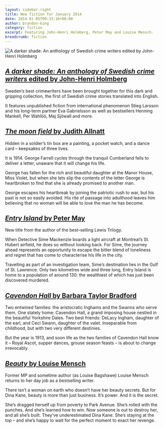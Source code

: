 ```yaml
---
layout: sidebar-right
title: New fiction for January 2014
date: 2014-01-05T09:33:10+00:00
author: brandon-king
category: fiction
excerpt: Featuring John-Henri Holmberg, Peter May and Louise Mensch.
breadcrumb: fiction
---
```

![A darker shade: An anthology of Swedish crime writers edited by John-Henri Holmberg](/images/featured/featured-a-darker-shade.jpg)

## [<cite>A darker shade: An anthology of Swedish crime writers</cite> edited by John-Henri Holmberg](https://suffolk.spydus.co.uk/cgi-bin/spydus.exe/ENQ/OPAC/BIBENQ/1666587?QRY=CTIBIB%3C%20IRN(35041172)&QRYTEXT=A%20darker%20shade%20%3A%2017%20Swedish%20stories%20of%20murder%2C%20mystery%20%26%20suspense)

Sweden&#8217;s best crimewriters have been brought together for this dark and gripping collection, the first of Swedish crime stories translated into English.

It features unpublished fiction from international phenomenon Stieg Larsson and his long-term partner Eva Gabrielsson as well as bestsellers Henning Mankell, Per Wahlöö, Maj Sjöwall and more.

## [<cite>The moon field</cite> by Judith Allnatt](https://suffolk.spydus.co.uk/cgi-bin/spydus.exe/ENQ/OPAC/BIBENQ/1667066?QRY=CTIBIB%3C%20IRN(34003684)&QRYTEXT=The%20moon%20field)

Hidden in a soldier&#8217;s tin box are a painting, a pocket watch, and a dance card – keepsakes of three lives.

It is 1914. George Farrell cycles through the tranquil Cumberland fells to deliver a letter, unaware that it will change his life.

George has fallen for the rich and beautiful daughter at the Manor House, Miss Violet, but when she lets slip the contents of the letter George is heartbroken to find that she is already promised to another man.

George escapes his heartbreak by joining the patriotic rush to war, but his past is not so easily avoided. His rite of passage into adulthood leaves him believing that no woman will be able to love the man he has become.

## [<cite>Entry Island</cite> by Peter May](https://suffolk.spydus.co.uk/cgi-bin/spydus.exe/ENQ/OPAC/BIBENQ/1667860?QRY=CTIBIB%3C%20IRN(31742391)&QRYTEXT=Entry%20Island)

New title from the author of the best–selling Lewis Trilogy.

When Detective Sime Mackenzie boards a light aircraft at Montreal&#8217;s St. Hubert airfield, he does so without looking back. For Sime, the journey ahead represents an opportunity to escape the bitter blend of loneliness and regret that has come to characterise his life in the city.

Travelling as part of an investigation team, Sime&#8217;s destination lies in the Gulf of St. Lawrence. Only two kilometres wide and three long, Entry Island is home to a population of around 130: the wealthiest of which has just been discovered murdered.

## [<cite>Cavendon Hall</cite> by Barbara Taylor Bradford](https://suffolk.spydus.co.uk/cgi-bin/spydus.exe/ENQ/OPAC/BIBENQ/1668918?QRY=CTIBIB%3C%20IRN(31742262)&QRYTEXT=Cavendon%20Hall)

Two entwined families: the aristocratic Inghams and the Swanns who serve them. One stately home: Cavendon Hall, a grand imposing house nestled in the beautiful Yorkshire Dales. Two best friends: DeLacy Ingham, daughter of the earl, and Ceci Swann, daughter of the valet. Inseparable from childhood, but with two very different destinies.

But the year is 1913, and soon life as the two families of Cavendon Hall know it – Royal Ascot, supper dances, grouse season feasts – is about to change irrevocably.

## [<cite>Beauty</cite> by Louise Mensch](http://suffolk.spydus.co.uk/cgi-bin/spydus.exe/ENQ/OPAC/BIBENQ/6517631?QRY=CTIBIB%3C%20IRN(406280)&QRYTEXT=Beauty)

Former MP and sometime author (as Louise Bagshawe) Louise Mensch returns to her day job as a bestselling writer.

There isn&#8217;t a woman on earth who doesn&#8217;t have her beauty secrets. But for Dina Kane, beauty is more than just business. It&#8217;s power. And it is the secret.

She&#8217;s dragged herself up from poverty to Park Avenue. She&#8217;s rolled with the punches. And she&#8217;s learned how to win. Now someone is out to destroy her, and all she&#8217;s built. They&#8217;ve underestimated Dina Kane. She&#8217;s staying at the top – and she&#8217;s happy to wait for the perfect moment to exact her revenge.
